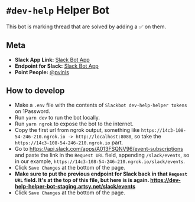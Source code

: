 # `#dev-help` Helper Bot

This bot is marking thread that are solved by adding a ✅ on them.

## Meta

- **Slack App Link:** [Slack Bot App](https://api.slack.com/apps/A013FSQNV96)
- **Endpoint for Slack:** [Slack Bot App](https://dev-help-helper-bot-staging.artsy.net/slack/events)
- **Point People:** [@pvinis](https://github.com/pvinis)

## How to develop

- Make a `.env` file with the contents of `Slackbot dev-help-helper tokens` on 1Password.
- Run `yarn dev` to run the bot locally.
- Run `yarn ngrok` to expose the bot to the internet.
- Copy the first url from ngrok output, something like `https://14c3-108-54-246-210.ngrok.io -> http://localhost:8080`, so take the `https://14c3-108-54-246-210.ngrok.io` part.
- Go to https://api.slack.com/apps/A013FSQNV96/event-subscriptions and paste the link in the `Request URL` field, appending `/slack/events`, so in our example, `https://14c3-108-54-246-210.ngrok.io/slack/events`.
- Click `Save Changes` at the bottom of the page.
- **Make sure to put the previous endpoint for Slack back in that `Request URL` field. It's at the top of this file, but here is is again. https://dev-help-helper-bot-staging.artsy.net/slack/events**
- Click `Save Changes` at the bottom of the page.
